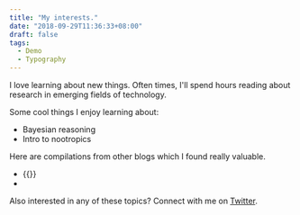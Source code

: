 ```yaml
---
title: "My interests."
date: "2018-09-29T11:36:33+08:00"
draft: false
tags:
  - Demo
  - Typography
---
```


I love learning about new things. Often times, I'll spend hours reading about  research in emerging fields of technology. 

Some cool things I enjoy learning about:

- Bayesian reasoning
- Intro to nootropics


Here are compilations from other blogs which I found really valuable. 
- {{<naval>}}
- 

Also interested in any of these topics? Connect with me on [Twitter](https://twitter.com/hwbhatti).